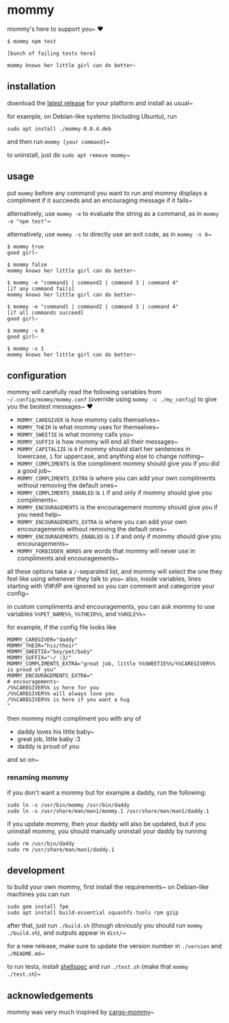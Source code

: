 # mommy
mommy's here to support you~ ❤️

```shell
$ mommy npm test

[bunch of failing tests here]

mommy knows her little girl can do better~
```

## installation
download the [latest release](https://github.com/FWDekker/mommy/releases/latest) for your platform and install as usual~

for example, on Debian-like systems (including Ubuntu), run
```shell
sudo apt install ./mommy-0.0.4.deb
```
and then run `mommy [your command]`~

to uninstall, just do `sudo apt remove mommy`~

## usage
put `mommy` before any command you want to run and mommy displays a compliment if it succeeds and an encouraging message
if it fails~

alternatively, use `mommy -e` to evaluate the string as a command, as in `mommy -e "npm test"`~

alternatively, use `mommy -s` to directly use an exit code, as in `mommy -s 0`~

```shell
$ mommy true
good girl~
```

```shell
$ mommy false
mommy knows her little girl can do better~
```

```shell
$ mommy -e "command1 | command2 | command 3 | command 4"
[if any command fails]
mommy knows her little girl can do better~
```

```shell
$ mommy -e "command1 | command2 | command 3 | command 4"
[if all commands succeed]
good girl~
```

```shell
$ mommy -s 0
good girl~
```

```shell
$ mommy -s 1
mommy knows her little girl can do better~
```

## configuration
mommy will carefully read the following variables from `~/.config/mommy/mommy.conf` (override using
`mommy -c ./my_config`)
to give you the bestest messages~ ❤
* `MOMMY_CAREGIVER` is how mommy calls themselves~
* `MOMMY_THEIR` is what mommy uses for themselves~
* `MOMMY_SWEETIE` is what mommy calls you~
* `MOMMY_SUFFIX` is how mommy will end all their messages~
* `MOMMY_CAPITALIZE` is `0` if mommy should start her sentences in lowercase, `1` for uppercase, and anything else to
  change nothing~
* `MOMMY_COMPLIMENTS` is the compliment mommy should give you if you did a good job~
* `MOMMY_COMPLIMENTS_EXTRA` is where you can add your own compliments without removing the default ones~
* `MOMMY_COMPLIMENTS_ENABLED` is `1` if and only if mommy should give you compliments~
* `MOMMY_ENCOURAGEMENTS` is the encouragement mommy should give you if you need help~
* `MOMMY_ENCOURAGEMENTS_EXTRA` is where you can add your own encouragements without removing the default ones~
* `MOMMY_ENCOURAGEMENTS_ENABLED` is `1` if and only if mommy should give you encouragements~
* `MOMMY_FORBIDDEN_WORDS` are words that mommy will never use in compliments and encouragements~

all these options take a `/`-separated list, and mommy will select the one they feel like using whenever they talk
to you~
also, inside variables, lines starting with \fI#\fP are ignored so you can comment and categorize your config~

in custom compliments and encouragements, you can ask mommy to use variables `%%PET_NAME%%`, `%%THEIR%%`, and
`%%ROLE%%`~

for example, if the config file looks like
```shell script
MOMMY_CAREGIVER="daddy"
MOMMY_THEIR="his/their"
MOMMY_SWEETIE="boy/pet/baby"
MOMMY_SUFFIX="~/ :3/"
MOMMY_COMPLIMENTS_EXTRA="great job, little %%SWEETIE%%/%%CAREGIVER%% is proud of you"
MOMMY_ENCOURAGEMENTS_EXTRA="
# encouragements~
/%%CAREGIVER%% is here for you
/%%CAREGIVER%% will always love you
/%%CAREGIVER%% is here if you want a hug
"
```
then mommy might compliment you with any of
* daddy loves his little baby~
* great job, little baby :3
* daddy is proud of you

and so on~

### renaming mommy
if you don't want a mommy but for example a daddy, run the following:
```shell
sudo ln -s /usr/bin/mommy /usr/bin/daddy
sudo ln -s /usr/share/man/man1/mommy.1 /usr/share/man/man1/daddy.1
```

if you update mommy, then your daddy will also be updated, but if you uninstall mommy, you should manually uninstall 
your daddy by running
```shell
sudo rm /usr/bin/daddy
sudo rm /usr/share/man/man1/daddy.1
```

## development
to build your own mommy, first install the requirements~
on Debian-like machines you can run
```shell
sudo gem install fpm
sudo apt install build-essential squashfs-tools rpm gzip
```
after that, just run `./build.sh` (though obviously you should run `mommy ./build.sh`), and outputs appear in `dist/`~

for a new release, make sure to update the version number in `./version` and `./README.md`~

to run tests, install [shellspec](https://github.com/shellspec/shellspec) and run `./test.sh`
(make that `mommy ./test.sh`)~

## acknowledgements
mommy was very much inspired by [cargo-mommy](https://github.com/Gankra/cargo-mommy)~
